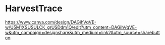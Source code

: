 # HarvestTrace
https://www.canva.com/design/DAGihVqVE-w/U5M1XSUSULCK_grUSDdm1Q/edit?utm_content=DAGihVqVE-w&utm_campaign=designshare&utm_medium=link2&utm_source=sharebutton
